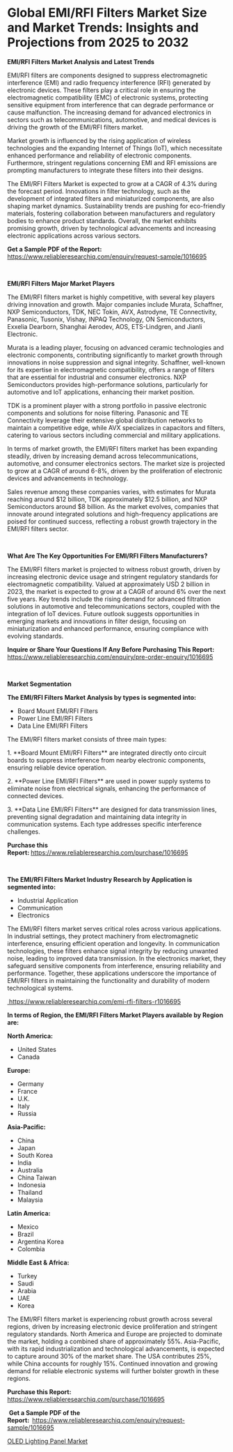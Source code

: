 <p><h1>Global EMI/RFI Filters Market Size and Market Trends: Insights and Projections from 2025 to 2032</h1></p><p><strong>EMI/RFI Filters Market Analysis and Latest Trends</strong></p>
<p><p>EMI/RFI filters are components designed to suppress electromagnetic interference (EMI) and radio frequency interference (RFI) generated by electronic devices. These filters play a critical role in ensuring the electromagnetic compatibility (EMC) of electronic systems, protecting sensitive equipment from interference that can degrade performance or cause malfunction. The increasing demand for advanced electronics in sectors such as telecommunications, automotive, and medical devices is driving the growth of the EMI/RFI filters market.</p><p>Market growth is influenced by the rising application of wireless technologies and the expanding Internet of Things (IoT), which necessitate enhanced performance and reliability of electronic components. Furthermore, stringent regulations concerning EMI and RFI emissions are prompting manufacturers to integrate these filters into their designs. </p><p>The EMI/RFI Filters Market is expected to grow at a CAGR of 4.3% during the forecast period. Innovations in filter technology, such as the development of integrated filters and miniaturized components, are also shaping market dynamics. Sustainability trends are pushing for eco-friendly materials, fostering collaboration between manufacturers and regulatory bodies to enhance product standards. Overall, the market exhibits promising growth, driven by technological advancements and increasing electronic applications across various sectors.</p></p>
<p><strong>Get a Sample PDF of the Report:&nbsp;</strong> <a href="https://www.reliableresearchiq.com/enquiry/request-sample/1016695?utm_campaign=3529&utm_medium=2&utm_source=Github&utm_content=ia&utm_term=21032025&utm_id=emirfi-filters">https://www.reliableresearchiq.com/enquiry/request-sample/1016695</a></p>
<p>&nbsp;</p>
<p><strong>EMI/RFI Filters Major Market Players</strong></p>
<p><p>The EMI/RFI filters market is highly competitive, with several key players driving innovation and growth. Major companies include Murata, Schaffner, NXP Semiconductors, TDK, NEC Tokin, AVX, Astrodyne, TE Connectivity, Panasonic, Tusonix, Vishay, INPAQ Technology, ON Semiconductors, Exxelia Dearborn, Shanghai Aerodev, AOS, ETS-Lindgren, and Jianli Electronic.</p><p>Murata is a leading player, focusing on advanced ceramic technologies and electronic components, contributing significantly to market growth through innovations in noise suppression and signal integrity. Schaffner, well-known for its expertise in electromagnetic compatibility, offers a range of filters that are essential for industrial and consumer electronics. NXP Semiconductors provides high-performance solutions, particularly for automotive and IoT applications, enhancing their market position.</p><p>TDK is a prominent player with a strong portfolio in passive electronic components and solutions for noise filtering. Panasonic and TE Connectivity leverage their extensive global distribution networks to maintain a competitive edge, while AVX specializes in capacitors and filters, catering to various sectors including commercial and military applications.</p><p>In terms of market growth, the EMI/RFI filters market has been expanding steadily, driven by increasing demand across telecommunications, automotive, and consumer electronics sectors. The market size is projected to grow at a CAGR of around 6-8%, driven by the proliferation of electronic devices and advancements in technology.</p><p>Sales revenue among these companies varies, with estimates for Murata reaching around $12 billion, TDK approximately $12.5 billion, and NXP Semiconductors around $8 billion. As the market evolves, companies that innovate around integrated solutions and high-frequency applications are poised for continued success, reflecting a robust growth trajectory in the EMI/RFI filters sector.</p></p>
<p>&nbsp;</p>
<p><strong>What Are The Key Opportunities For EMI/RFI Filters Manufacturers?</strong></p>
<p><p>The EMI/RFI filters market is projected to witness robust growth, driven by increasing electronic device usage and stringent regulatory standards for electromagnetic compatibility. Valued at approximately USD 2 billion in 2023, the market is expected to grow at a CAGR of around 6% over the next five years. Key trends include the rising demand for advanced filtration solutions in automotive and telecommunications sectors, coupled with the integration of IoT devices. Future outlook suggests opportunities in emerging markets and innovations in filter design, focusing on miniaturization and enhanced performance, ensuring compliance with evolving standards.</p></p>
<p><strong>Inquire or Share Your Questions If Any Before Purchasing This Report:</strong> <a href="https://www.reliableresearchiq.com/enquiry/pre-order-enquiry/1016695?utm_campaign=3529&utm_medium=2&utm_source=Github&utm_content=ia&utm_term=21032025&utm_id=emirfi-filters">https://www.reliableresearchiq.com/enquiry/pre-order-enquiry/1016695</a></p>
<p>&nbsp;</p>
<p><strong>Market Segmentation</strong></p>
<p><strong>The EMI/RFI Filters Market Analysis by types is segmented into:</strong></p>
<p><ul><li>Board Mount EMI/RFI Filters</li><li>Power Line EMI/RFI Filters</li><li>Data Line EMI/RFI Filters</li></ul></p>
<p><p>The EMI/RFI filters market consists of three main types: </p><p>1. **Board Mount EMI/RFI Filters** are integrated directly onto circuit boards to suppress interference from nearby electronic components, ensuring reliable device operation. </p><p>2. **Power Line EMI/RFI Filters** are used in power supply systems to eliminate noise from electrical signals, enhancing the performance of connected devices. </p><p>3. **Data Line EMI/RFI Filters** are designed for data transmission lines, preventing signal degradation and maintaining data integrity in communication systems. Each type addresses specific interference challenges.</p></p>
<p><strong>Purchase this Report:&nbsp;</strong><a href="https://www.reliableresearchiq.com/purchase/1016695?utm_campaign=3529&utm_medium=2&utm_source=Github&utm_content=ia&utm_term=21032025&utm_id=emirfi-filters">https://www.reliableresearchiq.com/purchase/1016695</a></p>
<p>&nbsp;</p>
<p><strong>The EMI/RFI Filters Market Industry Research by Application is segmented into:</strong></p>
<p><ul><li>Industrial Application</li><li>Communication</li><li>Electronics</li></ul></p>
<p><p>The EMI/RFI filters market serves critical roles across various applications. In industrial settings, they protect machinery from electromagnetic interference, ensuring efficient operation and longevity. In communication technologies, these filters enhance signal integrity by reducing unwanted noise, leading to improved data transmission. In the electronics market, they safeguard sensitive components from interference, ensuring reliability and performance. Together, these applications underscore the importance of EMI/RFI filters in maintaining the functionality and durability of modern technological systems.</p></p>
<p><a href="https://www.reliableresearchiq.com/emi-rfi-filters-r1016695?utm_campaign=3529&utm_medium=2&utm_source=Github&utm_content=ia&utm_term=21032025&utm_id=emirfi-filters">&nbsp;https://www.reliableresearchiq.com/emi-rfi-filters-r1016695</a></p>
<p><strong>In terms of Region, the EMI/RFI Filters Market Players available by Region are:</strong></p>
<p>
    <p> <strong> North America: </strong>
        <ul>
            <li>United States</li>
            <li>Canada</li>
        </ul>
        </p> 
    <p> <strong> Europe: </strong>
        <ul>
            <li>Germany</li>
            <li>France</li>
            <li>U.K.</li>
            <li>Italy</li>
            <li>Russia</li>
        </ul>
        </p> 
    <p> <strong> Asia-Pacific: </strong>
        <ul>
            <li>China</li>
            <li>Japan</li>
            <li>South Korea</li>
            <li>India</li>
            <li>Australia</li>
            <li>China Taiwan</li>
            <li>Indonesia</li>
            <li>Thailand</li>
            <li>Malaysia</li>
        </ul>
        </p> 
    <p> <strong> Latin America: </strong>
        <ul>
            <li>Mexico</li>
            <li>Brazil</li>
            <li>Argentina Korea</li>
            <li>Colombia</li>
        </ul>
        </p> 
    <p> <strong> Middle East & Africa: </strong>
        <ul>
            <li>Turkey</li>
            <li>Saudi</li>
            <li>Arabia</li>
            <li>UAE</li>
            <li>Korea</li>
        </ul>
    </p>
    </p>
<p><p>The EMI/RFI filters market is experiencing robust growth across several regions, driven by increasing electronic device proliferation and stringent regulatory standards. North America and Europe are projected to dominate the market, holding a combined share of approximately 55%. Asia-Pacific, with its rapid industrialization and technological advancements, is expected to capture around 30% of the market share. The USA contributes 25%, while China accounts for roughly 15%. Continued innovation and growing demand for reliable electronic systems will further bolster growth in these regions.</p></p>
<p><strong>Purchase this Report: </strong><a href="https://www.reliableresearchiq.com/purchase/1016695?utm_campaign=3529&utm_medium=2&utm_source=Github&utm_content=ia&utm_term=21032025&utm_id=emirfi-filters">https://www.reliableresearchiq.com/purchase/1016695</a></p>
<p>&nbsp;<strong>Get a Sample PDF of the Report:&nbsp;&nbsp;</strong><a href="https://www.reliableresearchiq.com/enquiry/request-sample/1016695?utm_campaign=3529&utm_medium=2&utm_source=Github&utm_content=ia&utm_term=21032025&utm_id=emirfi-filters">https://www.reliableresearchiq.com/enquiry/request-sample/1016695</a></p>
<p><strong></strong></p>
<p><p><a href="https://github.com/hedbomkrahe/Market-Research-Report-List-1/blob/main/oled-lighting-panel-market.md?utm_campaign=3529&utm_medium=2&utm_source=Github&utm_content=ia&utm_term=21032025&utm_id=emirfi-filters">OLED Lighting Panel Market</a></p></p>